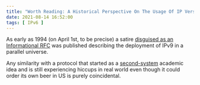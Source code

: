 ```yaml
---
title: "Worth Reading: A Historical Perspective On The Usage Of IP Version 9"
date: 2021-08-14 16:52:00
tags: [ IPv6 ]
---
```

As early as 1994 (on April 1st, to be precise) a satire [disguised as an Informational RFC](https://datatracker.ietf.org/doc/html/rfc1606) was published describing the deployment of IPv9 in a parallel universe.

Any similarity with a protocol that started as a [second-system](https://en.wikipedia.org/wiki/Second-system_effect) academic idea and is still experiencing hiccups in real world even though it could order its own beer in US is purely coincidental.